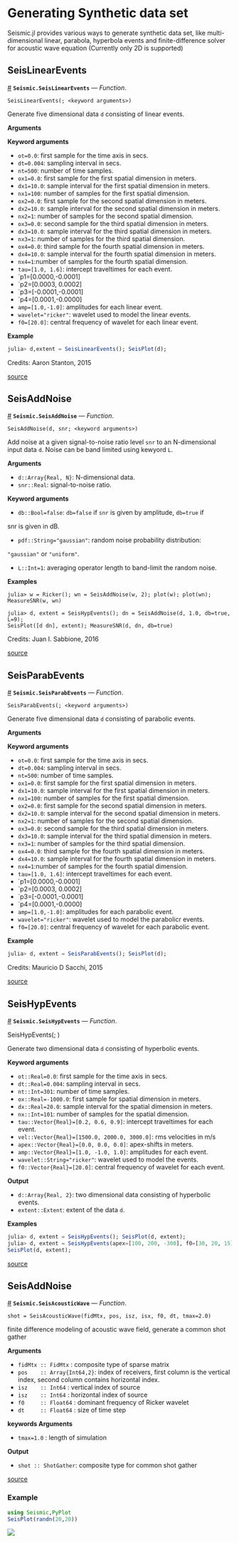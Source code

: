 
<a id='Generating-Synthetic-data-set-1'></a>

# Generating Synthetic data set


Seismic.jl provides various ways to generate synthetic data set, like multi-dimensional linear, parabola, hyperbola events and finite-difference solver for acoustic wave equation (Currently only 2D is supported)


<a id='SeisLinearEvents-1'></a>

## SeisLinearEvents

<a id='Seismic.SeisLinearEvents' href='#Seismic.SeisLinearEvents'>#</a>
**`Seismic.SeisLinearEvents`** &mdash; *Function*.



```
SeisLinearEvents(; <keyword arguments>)
```

Generate five dimensional data `d` consisting of linear events.

**Arguments**

**Keyword arguments**

  * `ot=0.0`: first sample for the time axis in secs.
  * `dt=0.004`: sampling interval in secs.
  * `nt=500`: number of time samples.
  * `ox1=0.0`: first sample for the first spatial dimension in meters.
  * `dx1=10.0`: sample interval for the first spatial dimension in meters.
  * `nx1=100`: number of samples for the first spatial dimension.
  * `ox2=0.0`: first sample for the second spatial dimension in meters.
  * `dx2=10.0`: sample interval for the second spatial dimension in meters.
  * `nx2=1`: number of samples for the second spatial dimension.
  * `ox3=0.0`: second sample for the third spatial dimension in meters.
  * `dx3=10.0`: sample interval for the third spatial dimension in meters.
  * `nx3=1`: number of samples for the third spatial dimension.
  * `ox4=0.0`: third sample for the fourth spatial dimension in meters.
  * `dx4=10.0`: sample interval for the fourth spatial dimension in meters.
  * `nx4=1`:number of samples for the fourth spatial dimension.
  * `tau=[1.0, 1.6]`: intercept traveltimes for each event.
  * `p1=[0.0000,-0.0001]
  * `p2=[0.0003, 0.0002]
  * `p3=[-0.0001,-0.0001]
  * `p4=[0.0001,-0.0000]
  * `amp=[1.0,-1.0]`: amplitudes for each linear event.
  * `wavelet="ricker"`: wavelet used to model the linear events.
  * `f0=[20.0]`: central frequency of wavelet for each linear event.

**Example**

```julia
julia> d,extent = SeisLinearEvents(); SeisPlot(d);
```

Credits: Aaron Stanton, 2015


<a target='_blank' href='https://github.com/SeismicJulia/Seismic.jl/tree/1a25a1bbf48a024485d09f38056cfe737119f381/src/Modelling/SeisLinearEvents.jl#L1-L40' class='documenter-source'>source</a><br>


<a id='SeisAddNoise-1'></a>

## SeisAddNoise

<a id='Seismic.SeisAddNoise' href='#Seismic.SeisAddNoise'>#</a>
**`Seismic.SeisAddNoise`** &mdash; *Function*.



```
SeisAddNoise(d, snr; <keyword arguments>)
```

Add noise at a given signal-to-noise ratio level `snr` to an N-dimensional input data `d`. Noise can be band limited using kewyord `L`.

**Arguments**

  * `d::Array{Real, N}`: N-dimensional data.
  * `snr::Real`: signal-to-noise ratio.

**Keyword arguments**

  * `db::Bool=false`: `db=false` if `snr` is given by amplitude, `db=true` if

snr is given in dB.

  * `pdf::String="gaussian"`: random noise probability distribution:

`"gaussian"` or `"uniform"`.

  * `L::Int=1`: averaging operator length to band-limit the random noise.

**Examples**

```
julia> w = Ricker(); wn = SeisAddNoise(w, 2); plot(w); plot(wn); 
MeasureSNR(w, wn)

julia> d, extent = SeisHypEvents(); dn = SeisAddNoise(d, 1.0, db=true, L=9);
SeisPlot([d dn], extent); MeasureSNR(d, dn, db=true)
```

Credits: Juan I. Sabbione, 2016


<a target='_blank' href='https://github.com/SeismicJulia/Seismic.jl/tree/1a25a1bbf48a024485d09f38056cfe737119f381/src/Modelling/SeisAddNoise.jl#L1-L27' class='documenter-source'>source</a><br>


<a id='SeisParabEvents-1'></a>

## SeisParabEvents

<a id='Seismic.SeisParabEvents' href='#Seismic.SeisParabEvents'>#</a>
**`Seismic.SeisParabEvents`** &mdash; *Function*.



```
SeisParabEvents(; <keyword arguments>)
```

Generate five dimensional data `d` consisting of parabolic events.

**Arguments**

**Keyword arguments**

  * `ot=0.0`: first sample for the time axis in secs.
  * `dt=0.004`: sampling interval in secs.
  * `nt=500`: number of time samples.
  * `ox1=0.0`: first sample for the first spatial dimension in meters.
  * `dx1=10.0`: sample interval for the first spatial dimension in meters.
  * `nx1=100`: number of samples for the first spatial dimension.
  * `ox2=0.0`: first sample for the second spatial dimension in meters.
  * `dx2=10.0`: sample interval for the second spatial dimension in meters.
  * `nx2=1`: number of samples for the second spatial dimension.
  * `ox3=0.0`: second sample for the third spatial dimension in meters.
  * `dx3=10.0`: sample interval for the third spatial dimension in meters.
  * `nx3=1`: number of samples for the third spatial dimension.
  * `ox4=0.0`: third sample for the fourth spatial dimension in meters.
  * `dx4=10.0`: sample interval for the fourth spatial dimension in meters.
  * `nx4=1`:number of samples for the fourth spatial dimension.
  * `tau=[1.0, 1.6]`: intercept traveltimes for each event.
  * `p1=[0.0000,-0.0001]
  * `p2=[0.0003, 0.0002]
  * `p3=[-0.0001,-0.0001]
  * `p4=[0.0001,-0.0000]
  * `amp=[1.0,-1.0]`: amplitudes for each parabolic event.
  * `wavelet="ricker"`: wavelet used to model the parabolicr events.
  * `f0=[20.0]`: central frequency of wavelet for each parabolic event.

**Example**

```julia
julia> d, extent = SeisParabEvents(); SeisPlot(d);
```

Credits: Mauricio D Sacchi, 2015


<a target='_blank' href='https://github.com/SeismicJulia/Seismic.jl/tree/1a25a1bbf48a024485d09f38056cfe737119f381/src/Modelling/SeisParabEvents.jl#L1-L40' class='documenter-source'>source</a><br>


<a id='SeisHypEvents-1'></a>

## SeisHypEvents

<a id='Seismic.SeisHypEvents' href='#Seismic.SeisHypEvents'>#</a>
**`Seismic.SeisHypEvents`** &mdash; *Function*.



SeisHypEvents(; <keyword arguments>)

Generate two dimensional data `d` consisting of hyperbolic events.

**Keyword arguments**

  * `ot::Real=0.0`: first sample for the time axis in secs.
  * `dt::Real=0.004`: sampling interval in secs.
  * `nt::Int=301`: number of time samples.
  * `ox::Real=-1000.0`: first sample for spatial dimension in meters.
  * `dx::Real=20.0`: sample interval for the spatial dimension in meters.
  * `nx::Int=101`: number of samples for the spatial dimension.
  * `tau::Vector{Real}=[0.2, 0.6, 0.9]`: intercept traveltimes for each event.
  * `vel::Vector{Real}=[1500.0, 2000.0, 3000.0]`: rms velocities in m/s
  * `apex::Vector{Real}=[0.0, 0.0, 0.0]`: apex-shifts in meters.
  * `amp::Vector{Real}=[1.0, -1.0, 1.0]`: amplitudes for each event.
  * `wavelet::String="ricker"`: wavelet used to model the events.
  * `f0::Vector{Real}=[20.0]`: central frequency of wavelet for each event.

**Output**

  * `d::Array{Real, 2}`: two dimensional data consisting of hyperbolic events.
  * `extent::Extent`: extent of the data `d`.

**Examples**

```julia
julia> d, extent = SeisHypEvents(); SeisPlot(d, extent);
julia> d, extent = SeisHypEvents(apex=[100, 200, -300], f0=[30, 20, 15]);
SeisPlot(d, extent);
```


<a target='_blank' href='https://github.com/SeismicJulia/Seismic.jl/tree/1a25a1bbf48a024485d09f38056cfe737119f381/src/Modelling/SeisHypEvents.jl#L1-L30' class='documenter-source'>source</a><br>


<a id='SeisAddNoise-2'></a>

## SeisAddNoise

<a id='Seismic.SeisAcousticWave' href='#Seismic.SeisAcousticWave'>#</a>
**`Seismic.SeisAcousticWave`** &mdash; *Function*.



```
shot = SeisAcousticWave(fidMtx, pos, isz, isx, f0, dt, tmax=2.0)
```

finite difference modeling of acoustic wave field, generate a common shot gather

**Arguments**

  * `fidMtx :: FidMtx`        : composite type of sparse matrix
  * `pos    :: Array{Int64,2}`: index of receivers, first column is the vertical index, second column contains horizontal index.
  * `isz    :: Int64`         : vertical index of source
  * `isz    :: Int64`         : horizontal index of source
  * `f0     :: Float64`       : dominant frequency of Ricker wavelet
  * `dt     :: Float64`       : size of time step

**keywords Arguments**

  * `tmax=1.0` : length of simulation

**Output**

  * `shot :: ShotGather`: composite type for common shot gather


<a target='_blank' href='https://github.com/SeismicJulia/Seismic.jl/tree/1a25a1bbf48a024485d09f38056cfe737119f381/src/Modelling/SeisAcousticWave.jl#L445-L463' class='documenter-source'>source</a><br>


<a id='Example-1'></a>

### Example


```julia
using Seismic,PyPlot
SeisPlot(randn(20,20))
```


![](pic.svg)

